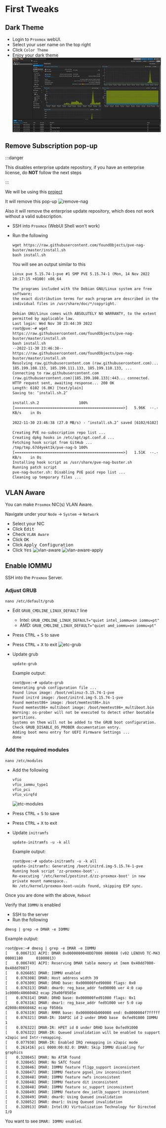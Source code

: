 # First Tweaks

## Dark Theme

- Login to `Proxmox` webUI.
- Select your user name on the top right
- Click `Color Theme`
- Enjoy your dark theme
  ![dark-theme](img/proxmox-dark-theme.png)

## Remove Subscription pop-up

:::danger

This disables enterprise update repository,
if you have an enterprise license, do **NOT** follow the next steps

:::

We will be using this [project](https://github.com/foundObjects/pve-nag-buster)

It will remove this pop-up
![remove-nag](img/proxmox-remove-nag.png)

Also it will remove the enterprise update repository,
which does not work without a valid subscription.

- SSH into `Proxmox` (WebUI Shell won't work)
- Run the following

  ```shell
  wget https://raw.githubusercontent.com/foundObjects/pve-nag-buster/master/install.sh
  bash install.sh
  ```

  You will see an output similar to this

  ```shell
  Linux pve 5.15.74-1-pve #1 SMP PVE 5.15.74-1 (Mon, 14 Nov 2022 20:17:15 +0100) x86_64

  The programs included with the Debian GNU/Linux system are free software;
  the exact distribution terms for each program are described in the
  individual files in /usr/share/doc/*/copyright.

  Debian GNU/Linux comes with ABSOLUTELY NO WARRANTY, to the extent
  permitted by applicable law.
  Last login: Wed Nov 30 23:44:39 2022
  root@pve:~# wget https://raw.githubusercontent.com/foundObjects/pve-nag-buster/master/install.sh
  bash install.sh
  --2022-11-30 23:46:38--  https://raw.githubusercontent.com/foundObjects/pve-nag-buster/master/install.sh
  Resolving raw.githubusercontent.com (raw.githubusercontent.com)... 185.199.108.133, 185.199.111.133, 185.199.110.133, ...
  Connecting to raw.githubusercontent.com (raw.githubusercontent.com)|185.199.108.133|:443... connected.
  HTTP request sent, awaiting response... 200 OK
  Length: 6102 (6.0K) [text/plain]
  Saving to: ‘install.sh.2’

  install.sh.2                  100%[=================================================>]   5.96K  --.-KB/s    in 0s

  2022-11-30 23:46:38 (27.0 MB/s) - ‘install.sh.2’ saved [6102/6102]

  Creating PVE no-subscription repo list ...
  Creating dpkg hooks in /etc/apt/apt.conf.d ...
  Fetching hook script from GitHub ...
  /tmp/tmp.67d4yekt1k/pve-nag-b 100%[=================================================>]   1.51K  --.-KB/s    in 0s
  Installing hook script as /usr/share/pve-nag-buster.sh
  Running patch script
  pve-nag-buster.sh: Disabling PVE paid repo list ...
  Cleaning up temporary files ...
  ```

## VLAN Aware

You can make `Proxmox` NIC(s) VLAN Aware.

Navigate under your `Node` -> `System` -> `Network`

- Select your NIC
- Click <kbd>Edit</kbd>
- Check `VLAN Aware`
- Click <kbd>OK</kbd>
- Click <kbd>Apply Configuration</kbd>
- Click <kbd>Yes</kbd>
  ![vlan-aware](img/proxmox-vlan-aware.png)
  ![vlan-aware-apply](img/proxmox-vlan-aware-apply.png)

## Enable IOMMU

SSH into the `Proxmox` Server.

### Adjust GRUB

```shell
nano /etc/default/grub
```

- Edit `GRUB_CMDLINE_LINUX_DEFAULT` line
  - Intel: `GRUB_CMDLINE_LINUX_DEFAULT="quiet intel_iommu=on iommu=pt"`
  - AMD: `GRUB_CMDLINE_LINUX_DEFAULT="quiet amd_iommu=on iommu=pt"`
- Press <kbd>CTRL</kbd> + <kbd>S</kbd> to save
- Press <kbd>CTRL</kbd> + <kbd>X</kbd> to exit
  ![etc-grub](img/proxmox-etc-grub.png)
- Update grub

  ```shell
  update-grub
  ```

  Example output:

  ```shell
  root@pve:~# update-grub
  Generating grub configuration file ...
  Found linux image: /boot/vmlinuz-5.15.74-1-pve
  Found initrd image: /boot/initrd.img-5.15.74-1-pve
  Found memtest86+ image: /boot/memtest86+.bin
  Found memtest86+ multiboot image: /boot/memtest86+_multiboot.bin
  Warning: os-prober will not be executed to detect other bootable partitions.
  Systems on them will not be added to the GRUB boot configuration.
  Check GRUB_DISABLE_OS_PROBER documentation entry.
  Adding boot menu entry for UEFI Firmware Settings ...
  done
  ```

### Add the required modules

```shell
nano /etc/modules
```

- Add the following

  ```shell
  vfio
  vfio_iommu_type1
  vfio_pci
  vfio_virqfd
  ```

  ![etc-modules](img/proxmox-etc-modules.png)

- Press <kbd>CTRL</kbd> + <kbd>S</kbd> to save
- Press <kbd>CTRL</kbd> + <kbd>X</kbd> to exit
- Update `initramfs`

  ```shell
  update-initramfs -u -k all
  ```

  Example output:

  ```shell
  root@pve:~# update-initramfs -u -k all
  update-initramfs: Generating /boot/initrd.img-5.15.74-1-pve
  Running hook script 'zz-proxmox-boot'..
  Re-executing '/etc/kernel/postinst.d/zz-proxmox-boot' in new private mount namespace..
  No /etc/kernel/proxmox-boot-uuids found, skipping ESP sync.
  ```

Once you are done with the above, `Reboot`

Verify that `IOMMU` is enabled

- SSH to the server
- Run the following

```shell
dmesg | grep -e DMAR -e IOMMU
```

Example output:

```shell
root@pve:~# dmesg | grep -e DMAR -e IOMMU
[    0.006713] ACPI: DMAR 0x0000000040DD7000 000088 (v02 LENOVO TC-M43   00001180      01000013)
[    0.006749] ACPI: Reserving DMAR table memory at [mem 0x40dd7000-0x40dd7087]
[    0.026685] DMAR: IOMMU enabled
[    0.076308] DMAR: Host address width 39
[    0.076309] DMAR: DRHD base: 0x000000fed90000 flags: 0x0
[    0.076313] DMAR: dmar0: reg_base_addr fed90000 ver 4:0 cap 1c0000c40660462 ecap 29a00f0505e
[    0.076314] DMAR: DRHD base: 0x000000fed91000 flags: 0x1
[    0.076316] DMAR: dmar1: reg_base_addr fed91000 ver 5:0 cap d2008c40660462 ecap f050da
[    0.076319] DMAR: RMRR base: 0x0000004b000000 end: 0x0000004f7fffff
[    0.076321] DMAR-IR: IOAPIC id 2 under DRHD base  0xfed91000 IOMMU 1
[    0.076322] DMAR-IR: HPET id 0 under DRHD base 0xfed91000
[    0.076322] DMAR-IR: Queued invalidation will be enabled to support x2apic and Intr-remapping.
[    0.077930] DMAR-IR: Enabled IRQ remapping in x2apic mode
[    0.261416] pci 0000:00:02.0: DMAR: Skip IOMMU disabling for graphics
[    0.328045] DMAR: No ATSR found
[    0.328045] DMAR: No SATC found
[    0.328046] DMAR: IOMMU feature fl1gp_support inconsistent
[    0.328047] DMAR: IOMMU feature pgsel_inv inconsistent
[    0.328048] DMAR: IOMMU feature nwfs inconsistent
[    0.328048] DMAR: IOMMU feature dit inconsistent
[    0.328048] DMAR: IOMMU feature sc_support inconsistent
[    0.328049] DMAR: IOMMU feature dev_iotlb_support inconsistent
[    0.328049] DMAR: dmar0: Using Queued invalidation
[    0.328052] DMAR: dmar1: Using Queued invalidation
[    0.328913] DMAR: Intel(R) Virtualization Technology for Directed I/O
```

You want to see `DMAR: IOMMU enabled`.
